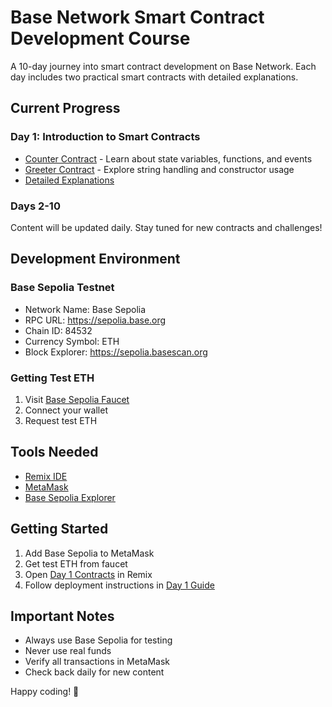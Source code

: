 # Base Network Smart Contract Development Course

A 10-day journey into smart contract development on Base Network. Each day includes two practical smart contracts with detailed explanations.

## Current Progress

### Day 1: Introduction to Smart Contracts
- [Counter Contract](./Day-1/Counter.sol) - Learn about state variables, functions, and events
- [Greeter Contract](./Day-1/Greeter.sol) - Explore string handling and constructor usage
- [Detailed Explanations](./Day-1/README.md)

### Days 2-10
Content will be updated daily. Stay tuned for new contracts and challenges!

## Development Environment

### Base Sepolia Testnet
- Network Name: Base Sepolia
- RPC URL: https://sepolia.base.org
- Chain ID: 84532
- Currency Symbol: ETH
- Block Explorer: https://sepolia.basescan.org

### Getting Test ETH
1. Visit [Base Sepolia Faucet](https://www.coinbase.com/faucets/base-sepolia-faucet)
2. Connect your wallet
3. Request test ETH

## Tools Needed
- [Remix IDE](https://remix.ethereum.org/)
- [MetaMask](https://metamask.io/)
- [Base Sepolia Explorer](https://sepolia.basescan.org)

## Getting Started

1. Add Base Sepolia to MetaMask
2. Get test ETH from faucet
3. Open [Day 1 Contracts](./Day-1/) in Remix
4. Follow deployment instructions in [Day 1 Guide](./Day-1/README.md)

## Important Notes

- Always use Base Sepolia for testing
- Never use real funds
- Verify all transactions in MetaMask
- Check back daily for new content

Happy coding! 🚀